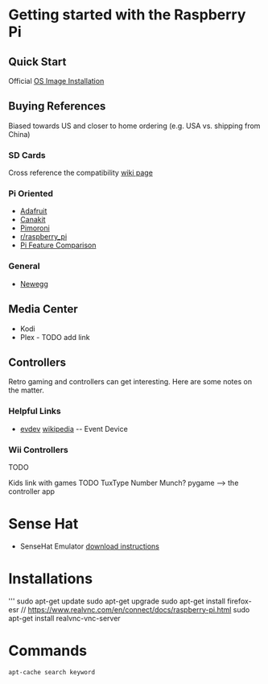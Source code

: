 # Getting started with the Raspberry Pi

## Quick Start

Official [OS Image Installation](https://www.raspberrypi.org/documentation/installation/installing-images/)

## Buying References
Biased towards US and closer to home ordering (e.g. USA vs. shipping from China)

### SD Cards
Cross reference the compatibility [wiki page](https://elinux.org/RPi_SD_cards)

### Pi Oriented
* [Adafruit](https://www.adafruit.com/category/105)
* [Canakit](https://www.canakit.com/raspberry-pi)
* [Pimoroni](https://shop.pimoroni.com/collections/raspberry-pi)
* [r/raspberry_pi](https://www.reddit.com/r/raspberry_pi/)
* [Pi Feature Comparison](https://socialcompare.com/en/comparison/raspberrypi-models-comparison)

### General 
* [Newegg](https://www.newegg.com/)

## Media Center
* Kodi
* Plex - TODO add link

## Controllers
Retro gaming and controllers can get interesting.  Here are some notes on the matter.

### Helpful Links

* [evdev](https://python-evdev.readthedocs.io/en/latest/) [wikipedia](https://en.wikipedia.org/wiki/Evdev) -- Event Device

### Wii Controllers
TODO

Kids
link with games TODO
TuxType
Number Munch?
pygame
--> the controller app

# Sense Hat
* SenseHat Emulator [download instructions](https://sense-emu.readthedocs.io/en/v1.0/install.html)

# Installations

'''
sudo apt-get update
sudo apt-get upgrade
sudo apt-get install firefox-esr
// https://www.realvnc.com/en/connect/docs/raspberry-pi.html
sudo apt-get install realvnc-vnc-server

# Commands

```
apt-cache search keyword
```


